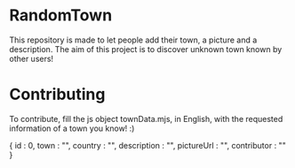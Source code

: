 # RandomTown
This repository is made to let people add their town, a picture and a description.
The aim of this project is to discover unknown town known by other users!

# Contributing

To contribute, fill the js object townData.mjs, in English, with the requested information of a town you know! :)

{
      id : 0,
      town : "",
      country : "",
      description : "",
      pictureUrl : "",
	    contributor : ""
}
